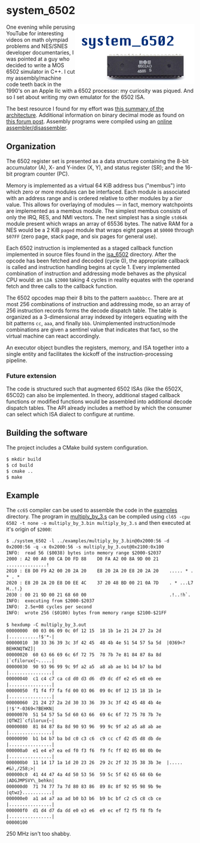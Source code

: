 # system_6502

<img align="right" src="./assets/project_icon.png"/>

One evening while perusing YouTube for interesting videos on math olympiad problems and NES/SNES developer documentaries, I was pointed at a guy who decided to write a MOS 6502 simulator in C++.  I cut my assembly/machine code teeth back in the 1990's on an Apple IIc with a 6502 processor:  my curiosity was piqued.  And so I set about writing my own emulator for the 6502 ISA.

The best resource I found for my effort was [this summary of the architecture](https://www.masswerk.at/6502/6502_instruction_set.html).  Additional information on binary decimal mode as found on [this forum post](https://stackoverflow.com/questions/29193303/6502-emulation-proper-way-to-implement-adc-and-sbc).  Assembly programs were compiled using an [online assembler/disassembler](http://skilldrick.github.io/easy6502/).

## Organization

The 6502 register set is presented as a data structure containing the 8-bit accumulator (A), X- and Y-index (X, Y), and status register (SR); and the 16-bit program counter (PC).

Memory is implemented as a virtual 64 KiB address bus ("membus") into which zero or more modules can be interfaced.  Each module is associated with an address range and is ordered relative to other modules by a *tier* value.  This allows for overlaying of modules — in fact, memory watchpoints are implemented as a membus module.  The simplest membus consists of only the IRQ, RES, and NMI vectors.  The next simplest has a single `std64k` module present which wraps an array of 65536 bytes.  The native RAM for a NES would be a 2 KiB `paged` module that wraps eight pages at `$0000` through `$07FF` (zero page, stack page, and six pages for general use).

Each 6502 instruction is implemented as a staged callback function implemented in source files found in the [isa_6502](isa_6502/) directory.  After the opcode has been fetched and decoded (cycle 0), the appropriate callback is called and instruction handling begins at cycle 1.  Every implemented combination of instruction and addressing mode behaves as the physical CPU would:  an `LDA $2000` taking 4 cycles in reality equates with the operand fetch and three calls to the callback function.

The 6502 opcodes map their 8 bits to the pattern `aaabbbcc`.  There are at most 256 combinations of instruction and addressing mode, so an array of 256 instruction records forms the decode dispatch table.  The table is organized as a 3-dimensional array indexed by integers equating with the bit patterns `cc`, `aaa`, and finally `bbb`.  Unimplemented instruction/mode combinations are given a sentinel value that indicates that fact, so the virtual machine can react accordingly.

An executor object bundles the registers, memory, and ISA together into a single entity and facilitates the kickoff of the instruction-processing pipeline.

### Future extension

The code is structured such that augmented 6502 ISAs (like the 6502X, 65C02) can also be implemented.  In theory, additional staged callback functions or modified functions would be assembled into additional decode dispatch tables.  The API already includes a method by which the consumer can select which ISA dialect to configure at runtime.


## Building the software

The project includes a CMake build system configuration.

```
$ mkdir build
$ cd build
$ cmake ..
$ make
```

## Example

The `cc65` compiler can be used to assemble the code in the [examples](./examples) directory.  The program in [multiply_by_3.s](./examples/multiply_by_3.s) can be compiled using `cl65 -cpu 6502 -t none -o multiply_by_3.bin multiply_by_3.s` and then executed at it's origin of `$2000`:

```
$ ./system_6502 -l ../examples/multiply_by_3.bin@0x2000:56 -d 0x2000:56 -q -x 0x2000:56 -s multiply_by_3.out@0x2100:0x100
INFO:  read 56 ($0038) bytes into memory range $2000-$2037
2000 : A2 00 A0 00 CA D0 FD 88    D0 FA A2 00 8A 9D 00 21    ...............!
2010 : E8 D0 F9 A2 00 20 2A 20    E8 20 2A 20 E8 20 2A 20    ..... * . * . * 
2020 : E8 20 2A 20 E8 D0 EE 4C    37 20 48 BD 00 21 0A 7D    . * ...L7 H..!.}
2030 : 00 21 9D 00 21 68 60 00                               .!..!h`.
INFO:  executing from $2000-$2037
INFO:  2.5e+08 cycles per second
INFO:  wrote 256 ($0100) bytes from memory range $2100-$21FF

$ hexdump -C multiply_by_3.out
00000000  00 03 06 09 0c 0f 12 15  18 1b 1e 21 24 27 2a 2d  |...........!$'*-|
00000010  30 33 36 39 3c 3f 42 45  48 4b 4e 51 54 57 5a 5d  |0369<?BEHKNQTWZ]|
00000020  60 63 66 69 6c 6f 72 75  78 7b 7e 81 84 87 8a 8d  |`cfilorux{~.....|
00000030  90 93 96 99 9c 9f a2 a5  a8 ab ae b1 b4 b7 ba bd  |................|
00000040  c1 c4 c7 ca cd d0 d3 d6  d9 dc df e2 e5 e8 eb ee  |................|
00000050  f1 f4 f7 fa fd 00 03 06  09 0c 0f 12 15 18 1b 1e  |................|
00000060  21 24 27 2a 2d 30 33 36  39 3c 3f 42 45 48 4b 4e  |!$'*-0369<?BEHKN|
00000070  51 54 57 5a 5d 60 63 66  69 6c 6f 72 75 78 7b 7e  |QTWZ]`cfilorux{~|
00000080  81 84 87 8a 8d 90 93 96  99 9c 9f a2 a5 a8 ab ae  |................|
00000090  b1 b4 b7 ba bd c0 c3 c6  c9 cc cf d2 d5 d8 db de  |................|
000000a0  e1 e4 e7 ea ed f0 f3 f6  f9 fc ff 02 05 08 0b 0e  |................|
000000b0  11 14 17 1a 1d 20 23 26  29 2c 2f 32 35 38 3b 3e  |..... #&),/258;>|
000000c0  41 44 47 4a 4d 50 53 56  59 5c 5f 62 65 68 6b 6e  |ADGJMPSVY\_behkn|
000000d0  71 74 77 7a 7d 80 83 86  89 8c 8f 92 95 98 9b 9e  |qtwz}...........|
000000e0  a1 a4 a7 aa ad b0 b3 b6  b9 bc bf c2 c5 c8 cb ce  |................|
000000f0  d1 d4 d7 da dd e0 e3 e6  e9 ec ef f2 f5 f8 fb fe  |................|
00000100
```

250 MHz isn't too shabby.
